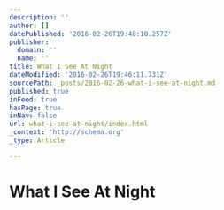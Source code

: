```yaml
---
description: ''
author: []
datePublished: '2016-02-26T19:48:10.257Z'
publisher:
  domain: ''
  name: ''
title: What I See At Night
dateModified: '2016-02-26T19:46:11.731Z'
sourcePath: _posts/2016-02-26-what-i-see-at-night.md
published: true
inFeed: true
hasPage: true
inNav: false
url: what-i-see-at-night/index.html
_context: 'http://schema.org'
_type: Article

---
```

# What I See At Night